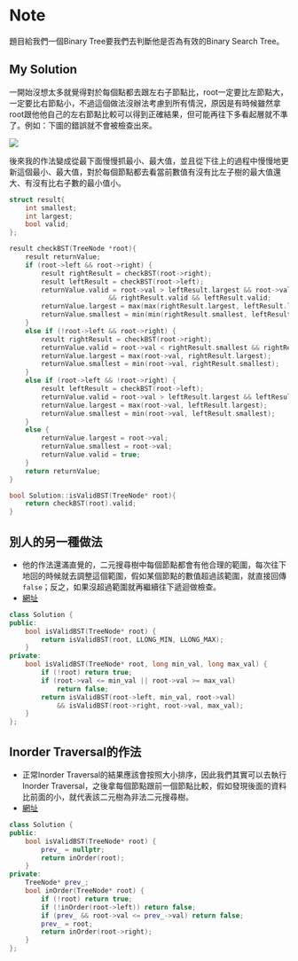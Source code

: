 # Note

題目給我們一個Binary Tree要我們去判斷他是否為有效的Binary Search Tree。

## My Solution

一開始沒想太多就覺得對於每個點都去跟左右子節點比，root一定要比左節點大，一定要比右節點小，不過這個做法沒辦法考慮到所有情況，原因是有時候雖然拿root跟他他自己的左右節點比較可以得到正確結果，但可能再往下多看起層就不準了。例如：下圖的錯誤就不會被檢查出來。

![](https://i.imgur.com/QzcMTfr.png)

後來我的作法變成從最下面慢慢抓最小、最大值，並且從下往上的過程中慢慢地更新這個最小、最大值，對於每個節點都去看當前數值有沒有比左子樹的最大值還大、有沒有比右子數的最小值小。

```cpp
struct result{
    int smallest;
    int largest;
    bool valid;
};

result checkBST(TreeNode *root){
    result returnValue;
    if (root->left && root->right) {
        result rightResult = checkBST(root->right);
        result leftResult = checkBST(root->left);
        returnValue.valid = root->val > leftResult.largest && root->val < rightResult.smallest 
                         && rightResult.valid && leftResult.valid;
        returnValue.largest = max(max(rightResult.largest, leftResult.largest), root->val);
        returnValue.smallest = min(min(rightResult.smallest, leftResult.smallest), root->val);
    }
    else if (!root->left && root->right) {
        result rightResult = checkBST(root->right);
        returnValue.valid = root->val < rightResult.smallest && rightResult.valid;
        returnValue.largest = max(root->val, rightResult.largest);
        returnValue.smallest = min(root->val, rightResult.smallest);
    }
    else if (root->left && !root->right) {
        result leftResult = checkBST(root->left);
        returnValue.valid = root->val > leftResult.largest && leftResult.valid;
        returnValue.largest = max(root->val, leftResult.largest);
        returnValue.smallest = min(root->val, leftResult.smallest);
    }
    else {
        returnValue.largest = root->val;
        returnValue.smallest = root->val;
        returnValue.valid = true;
    }
    return returnValue;
}

bool Solution::isValidBST(TreeNode* root){
    return checkBST(root).valid;
}
```

## 別人的另一種做法

- 他的作法還滿直覺的，二元搜尋樹中每個節點都會有他合理的範圍，每次往下地回的時候就去調整這個範圍，假如某個節點的數值超過該範圍，就直接回傳`false`；反之，如果沒超過範圍就再繼續往下遞迴做檢查。
- [網址](https://zxi.mytechroad.com/blog/tree/leetcode-98-validate-binary-search-tree/)

```cpp
class Solution {
public:
    bool isValidBST(TreeNode* root) {
        return isValidBST(root, LLONG_MIN, LLONG_MAX);
    }
private:
    bool isValidBST(TreeNode* root, long min_val, long max_val) {
        if (!root) return true;
        if (root->val <= min_val || root->val >= max_val)
            return false; 
        return isValidBST(root->left, min_val, root->val)
            && isValidBST(root->right, root->val, max_val);
    }
};
```

## Inorder Traversal的作法

- 正常Inorder Traversal的結果應該會按照大小排序，因此我們其實可以去執行Inorder Traversal，之後拿每個節點跟前一個節點比較，假如發現後面的資料比前面的小，就代表該二元樹為非法二元搜尋樹。
- [網址](https://zxi.mytechroad.com/blog/tree/leetcode-98-validate-binary-search-tree/)

```cpp
class Solution {
public:
    bool isValidBST(TreeNode* root) {
        prev_ = nullptr;
        return inOrder(root);
    }
private:
    TreeNode* prev_;
    bool inOrder(TreeNode* root) {
        if (!root) return true;
        if (!inOrder(root->left)) return false;
        if (prev_ && root->val <= prev_->val) return false;    
        prev_ = root;
        return inOrder(root->right);
    }
};
```
